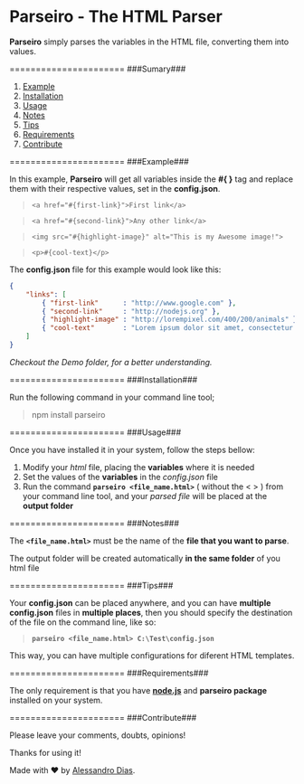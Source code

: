 Parseiro - The HTML Parser
======================

**Parseiro** simply parses the variables in the HTML file, converting them into values.

======================
###Sumary###

1. [Example](#example)
2. [Installation](#installation)
3. [Usage](#usage)
4. [Notes](#notes)
5. [Tips](#tips)
6. [Requirements](#requirements)
7. [Contribute](#contribute)

======================
###Example###

In this example, **Parseiro** will get all variables inside the **#{  }** tag and replace them with their respective values, set in the **config.json**.

  > `<a href="#{first-link}">First link</a>`

  > `<a href="#{second-link}">Any other link</a>`

  > `<img src="#{highlight-image}" alt="This is my Awesome image!">`

  > `<p>#{cool-text}</p>`

The **config.json** file for this example would look like this:

```json
{
    "links": [
        { "first-link"      : "http://www.google.com" },
        { "second-link"     : "http://nodejs.org" },
        { "highlight-image" : "http://lorempixel.com/400/200/animals" },
        { "cool-text"       : "Lorem ipsum dolor sit amet, consectetur adipisicing elit." }
    ]
}
```
*Checkout the Demo folder, for a better understanding.*

======================
###Installation###

Run the following command in your command line tool;

> npm install parseiro

======================
###Usage###

Once you have installed it in your system, follow the steps bellow:

1. Modify your *html* file, placing the **variables** where it is needed
2. Set the values of the **variables** in the *config.json* file
3. Run the command **`parseiro <file_name.html>`** ( without the <  > ) from your command line tool, and your *parsed file* will be placed at the **output folder**

======================
###Notes###

The **`<file_name.html>`** must be the name of the **file that you want to parse**.

The output folder will be created automatically **in the same folder** of you html file

======================
###Tips###

Your **config.json** can be placed anywhere, and you can have **multiple config.json** files in **multiple places**, then you should specify the destination of the file on the command line, like so:

> **`parseiro <file_name.html> C:\Test\config.json`**

This way, you can have multiple configurations for diferent HTML templates.

======================
###Requirements###

The only requirement is that you have **[node.js](http://nodejs.org/)** and **parseiro package** installed on your system.

======================
###Contribute###

Please leave your comments, doubts, opinions!

Thanks for using it!

Made with ♥ by [Alessandro Dias](https://www.facebook.com/ale.bruno.dias).
